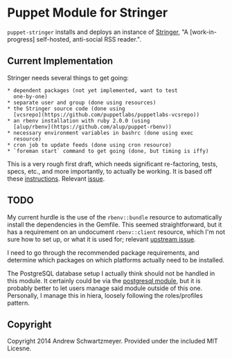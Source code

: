 # Puppet Module for Stringer

`puppet-stringer` installs and deploys an instance of
[Stringer](https://github.com/swanson/stringer), "A [work-in-progress]
self-hosted, anti-social RSS reader.".

## Current Implementation

Stringer needs several things to get going:

	* dependent packages (not yet implemented, want to test
      one-by-one)
	* separate user and group (done using resources)
	* the Stringer source code (done using
      [vcsrepo](https://github.com/puppetlabs/puppetlabs-vcsrepo))
	* an rbenv installation with ruby 2.0.0 (using
      [alup/rbenv](https://github.com/alup/puppet-rbenv))
	* necessary environment variables in bashrc (done using exec
      resource)
	* cron job to update feeds (done using cron resource)
	* `foreman start` command to get going (done, but timing is iffy)

This is a very rough first draft, which needs significant
re-factoring, tests, specs, etc., and more importantly, to actually be
working. It is based off these
[instructions](https://github.com/swanson/stringer/blob/master/docs/VPS.md). Relevant
[issue](https://github.com/swanson/stringer/issues/298).

## TODO

My current hurdle is the use of the `rbenv::bundle` resource to
automatically install the dependencies in the Gemfile. This seemed
straightforward, but it has a requirement on an undocument
`rbenv::client` resource, which I'm not sure how to set up, or what it
is used for; relevant
[upstream issue](https://github.com/alup/puppet-rbenv/issues/37).

I need to go through the recommended package requirements, and
determine which packages on which platforms actually need to be
installed.

The PostgreSQL database setup I actually think should not be handled
in this module. It certainly could be via the
[postgresql module](https://github.com/puppetlabs/puppetlabs-postgresql),
but it is probably better to let users manage said module outside of
this one. Personally, I manage this in hiera, loosely following the
roles/profiles pattern.

## Copyright

Copyright 2014 Andrew Schwartzmeyer. Provided under the included MIT
Licesne.

